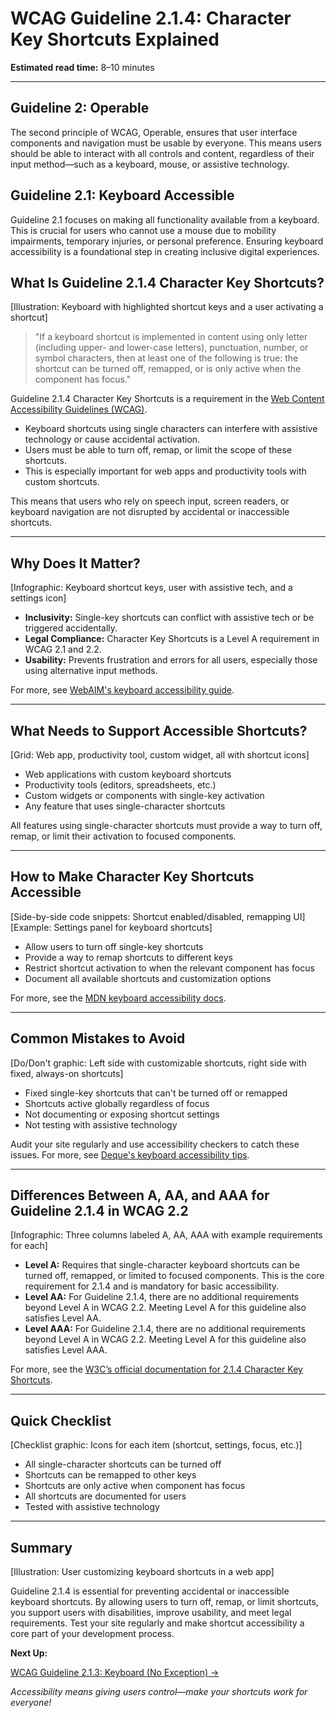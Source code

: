<!--
title: WCAG Guideline 2.1.4: Character Key Shortcuts Explained
series: Making the Web Accessible for All
description: A practical guide to WCAG Guideline 2.1.4 (Character Key Shortcuts)—what it means, why it matters, and how to ensure keyboard shortcuts don’t interfere with accessibility.
keywords: wcag 2.1.4, character key shortcuts, keyboard accessibility, web standards, digital inclusion, custom shortcuts
image: wcag-2-1-4-character-key-shortcuts.png
imageAlt: Illustration of a keyboard with highlighted shortcut keys
-->

# **WCAG Guideline 2.1.4: Character Key Shortcuts Explained**

**Estimated read time:** 8–10 minutes

---

## **Guideline 2: Operable**

The second principle of WCAG, Operable, ensures that user interface components and navigation must be usable by everyone. This means users should be able to interact with all controls and content, regardless of their input method—such as a keyboard, mouse, or assistive technology.

## **Guideline 2.1: Keyboard Accessible**

Guideline 2.1 focuses on making all functionality available from a keyboard. This is crucial for users who cannot use a mouse due to mobility impairments, temporary injuries, or personal preference. Ensuring keyboard accessibility is a foundational step in creating inclusive digital experiences.

## **What Is Guideline 2.1.4 Character Key Shortcuts?**

[Illustration: Keyboard with highlighted shortcut keys and a user activating a shortcut]

> "If a keyboard shortcut is implemented in content using only letter (including upper- and lower-case letters), punctuation, number, or symbol characters, then at least one of the following is true: the shortcut can be turned off, remapped, or is only active when the component has focus."

Guideline 2.1.4 Character Key Shortcuts is a requirement in the [Web Content Accessibility Guidelines (WCAG)](https://www.w3.org/WAI/WCAG22/quickref/#character-key-shortcuts).

- Keyboard shortcuts using single characters can interfere with assistive technology or cause accidental activation.
- Users must be able to turn off, remap, or limit the scope of these shortcuts.
- This is especially important for web apps and productivity tools with custom shortcuts.

This means that users who rely on speech input, screen readers, or keyboard navigation are not disrupted by accidental or inaccessible shortcuts.

---

## **Why Does It Matter?**

[Infographic: Keyboard shortcut keys, user with assistive tech, and a settings icon]

- **Inclusivity:** Single-key shortcuts can conflict with assistive tech or be triggered accidentally.
- **Legal Compliance:** Character Key Shortcuts is a Level A requirement in WCAG 2.1 and 2.2.
- **Usability:** Prevents frustration and errors for all users, especially those using alternative input methods.

For more, see [WebAIM's keyboard accessibility guide](https://webaim.org/techniques/keyboard/).

---

## **What Needs to Support Accessible Shortcuts?**

[Grid: Web app, productivity tool, custom widget, all with shortcut icons]

- Web applications with custom keyboard shortcuts
- Productivity tools (editors, spreadsheets, etc.)
- Custom widgets or components with single-key activation
- Any feature that uses single-character shortcuts

All features using single-character shortcuts must provide a way to turn off, remap, or limit their activation to focused components.

---

## **How to Make Character Key Shortcuts Accessible**

[Side-by-side code snippets: Shortcut enabled/disabled, remapping UI]
[Example: Settings panel for keyboard shortcuts]

- Allow users to turn off single-key shortcuts
- Provide a way to remap shortcuts to different keys
- Restrict shortcut activation to when the relevant component has focus
- Document all available shortcuts and customization options

For more, see the [MDN keyboard accessibility docs](https://developer.mozilla.org/en-US/docs/Web/Accessibility/Keyboard-navigable_JavaScript_widgets#keyboard-shortcuts).

---

## **Common Mistakes to Avoid**

[Do/Don't graphic: Left side with customizable shortcuts, right side with fixed, always-on shortcuts]

- Fixed single-key shortcuts that can't be turned off or remapped
- Shortcuts active globally regardless of focus
- Not documenting or exposing shortcut settings
- Not testing with assistive technology

Audit your site regularly and use accessibility checkers to catch these issues. For more, see [Deque's keyboard accessibility tips](https://www.deque.com/blog/keyboard-accessibility-tips/).

---

## **Differences Between A, AA, and AAA for Guideline 2.1.4 in WCAG 2.2**

[Infographic: Three columns labeled A, AA, AAA with example requirements for each]

- **Level A:** Requires that single-character keyboard shortcuts can be turned off, remapped, or limited to focused components. This is the core requirement for 2.1.4 and is mandatory for basic accessibility.
- **Level AA:** For Guideline 2.1.4, there are no additional requirements beyond Level A in WCAG 2.2. Meeting Level A for this guideline also satisfies Level AA.
- **Level AAA:** For Guideline 2.1.4, there are no additional requirements beyond Level A in WCAG 2.2. Meeting Level A for this guideline also satisfies Level AAA.

For more, see the [W3C’s official documentation for 2.1.4 Character Key Shortcuts](https://www.w3.org/WAI/WCAG22/Understanding/character-key-shortcuts.html).

---

## **Quick Checklist**

[Checklist graphic: Icons for each item (shortcut, settings, focus, etc.)]

- All single-character shortcuts can be turned off
- Shortcuts can be remapped to other keys
- Shortcuts are only active when component has focus
- All shortcuts are documented for users
- Tested with assistive technology

---

## **Summary**

[Illustration: User customizing keyboard shortcuts in a web app]

Guideline 2.1.4 is essential for preventing accidental or inaccessible keyboard shortcuts. By allowing users to turn off, remap, or limit shortcuts, you support users with disabilities, improve usability, and meet legal requirements. Test your site regularly and make shortcut accessibility a core part of your development process.

**Next Up:**

[WCAG Guideline 2.1.3: Keyboard (No Exception) →](WCAG-Guideline-2-1-3-Keyboard-No-Exception-Explained.md)

*Accessibility means giving users control—make your shortcuts work for everyone!*
